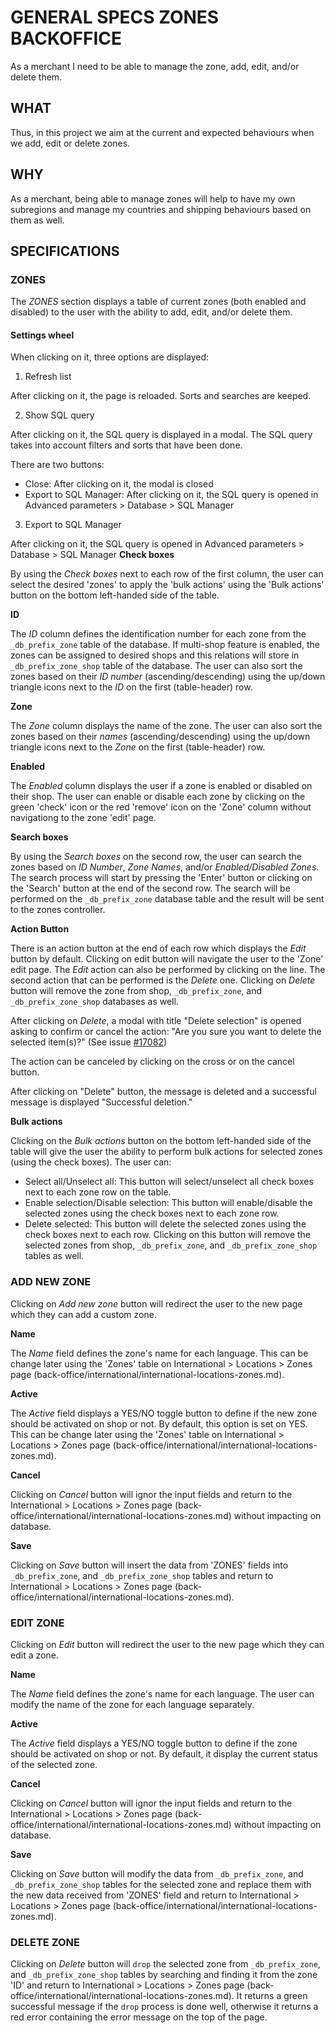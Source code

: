 # GENERAL SPECS ZONES BACKOFFICE

As a merchant I need to be able to manage the zone, add, edit, and/or delete them.

## WHAT

Thus, in this project we aim at the current and expected behaviours when we add, edit or delete zones.

## WHY

As a merchant, being able to manage zones will help to have my own subregions and manage my countries and shipping behaviours based on them as well.

## SPECIFICATIONS



### ZONES

The _ZONES_ section displays a table of current zones (both enabled and disabled) to the user with the ability to add, edit, and/or delete them.

#### Settings wheel

When clicking on it, three options are displayed:

1) Refresh list

After clicking on it, the page is reloaded. Sorts and searches are keeped.

2) Show SQL query

After clicking on it, the SQL query is displayed in a modal. The SQL query takes into account filters and sorts that have been done.

There are two buttons:

- Close: After clicking on it, the modal is closed
- Export to SQL Manager: After clicking on it, the SQL query is opened in Advanced parameters > Database > SQL Manager

3) Export to SQL Manager

After clicking on it, the SQL query is opened in Advanced parameters > Database > SQL Manager
**Check boxes**

By using the _Check boxes_ next to each row of the first column, the user can select the desired 'zones' to apply the 'bulk actions' using the 'Bulk actions' button on the bottom left-handed side of the table.

**ID**

The _ID_ column defines the identification number for each zone from the `_db_prefix_zone` table of the database. If multi-shop feature is enabled, the zones can be assigned to desired shops and this relations will store in `_db_prefix_zone_shop` table of the database. The user can also sort the zones based on their _ID number_ (ascending/descending) using the up/down triangle icons next to the _ID_ on the first (table-header) row.

**Zone**

The _Zone_ column displays the name of the zone. The user can also sort the zones based on their _names_ (ascending/descending) using the up/down triangle icons next to the _Zone_ on the first (table-header) row.

**Enabled**

The _Enabled_ column displays the user if a zone is enabled or disabled on their shop. The user can enable or disable each zone by clicking on the green 'check' icon or the red 'remove' icon on the 'Zone' column without navigationg to the zone 'edit' page.

**Search boxes**

By using the _Search boxes_ on the second row, the user can search the zones based on _ID Number_, _Zone Names_, and/or _Enabled/Disabled Zones_. The search process will start by pressing the 'Enter' button or clicking on the 'Search' button at the end of the second row.
The search will be performed on the `_db_prefix_zone` database table and the result will be sent to the zones controller.

**Action Button**

There is an action button at the end of each row which displays the _Edit_ button by default. Clicking on edit button will navigate the user to the 'Zone' edit page. The _Edit_ action can also be performed by clicking on the line. The second action that can be performed is the _Delete_ one. Clicking on _Delete_ button will remove the zone from shop, `_db_prefix_zone`, and `_db_prefix_zone_shop` databases as well.

After clicking on _Delete_, a modal with title "Delete selection" is opened asking to confirm or cancel the action: "Are you sure you want to delete the selected item(s)?" (See issue [#17082](https://github.com/PrestaShop/PrestaShop/issues/17082))

The action can be canceled by clicking on the cross or on the cancel button.

After clicking on "Delete" button, the message is deleted and a successful message is displayed "Successful deletion."

**Bulk actions**

Clicking on the _Bulk actions_ button on the bottom left-handed side of the table will give the user the ability to perform bulk actions for selected zones (using the check boxes). The user can:
- Select all/Unselect all: This button will select/unselect all check boxes next to each zone row on the table.
- Enable selection/Disable selection: This button will enable/disable the selected zones using the check boxes next to each zone row.
- Delete selected: This button will delete the selected zones using the check boxes next to each row. Clicking on this button will remove the selected zones from shop, `_db_prefix_zone`, and `_db_prefix_zone_shop` tables as well.

### ADD NEW ZONE

Clicking on _Add new zone_ button will redirect the user to the new page which they can add a custom zone.

**Name**

The _Name_ field defines the zone's name for each language. This can be change later using the 'Zones' table on International > Locations > Zones page (back-office/international/international-locations-zones.md).

**Active**

The _Active_ field displays a YES/NO toggle button to define if the new zone should be activated on shop or not. By default, this option is set on YES. This can be change later using the 'Zones' table on International > Locations > Zones page (back-office/international/international-locations-zones.md).

**Cancel**

Clicking on _Cancel_ button will ignor the input fields and return to the International > Locations > Zones page (back-office/international/international-locations-zones.md) without impacting on database.

**Save**

Clicking on _Save_ button will insert the data from 'ZONES' fields into `_db_prefix_zone`, and `_db_prefix_zone_shop` tables and return to International > Locations > Zones page (back-office/international/international-locations-zones.md).

### EDIT ZONE

Clicking on _Edit_ button will redirect the user to the new page which they can edit a zone.

**Name**

The _Name_ field defines the zone's name for each language. The user can modify the name of the zone for each language separately.

**Active**

The _Active_ field displays a YES/NO toggle button to define if the zone should be activated on shop or not. By default, it display the current status of the selected zone.

**Cancel**

Clicking on _Cancel_ button will ignor the input fields and return to the International > Locations > Zones page (back-office/international/international-locations-zones.md) without impacting on database.

**Save**

Clicking on _Save_ button will modify the data from `_db_prefix_zone`, and `_db_prefix_zone_shop` tables for the selected zone and replace them with the new data received from 'ZONES' field and return to International > Locations > Zones page (back-office/international/international-locations-zones.md).

### DELETE ZONE

Clicking on _Delete_ button will `drop` the selected zone from `_db_prefix_zone`, and `_db_prefix_zone_shop` tables by searching and finding it from the zone 'ID' and return to International > Locations > Zones page (back-office/international/international-locations-zones.md). It returns a green successful message if the `drop` process is done well, otherwise it returns a red error containing the error message on the top of the page.
